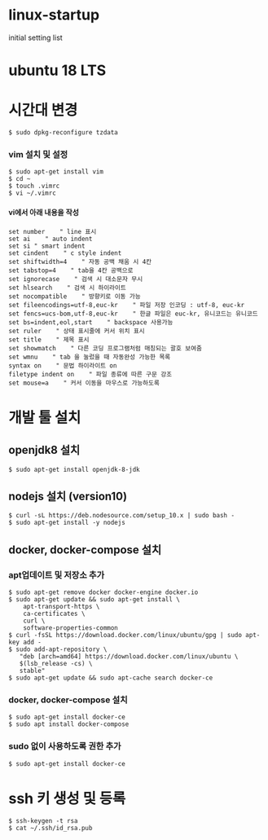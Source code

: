 # linux-startup
initial setting list

# ubuntu 18 LTS

# 시간대 변경

```
$ sudo dpkg-reconfigure tzdata
```

### vim 설치 및 설정
```
$ sudo apt-get install vim
$ cd ~
$ touch .vimrc
$ vi ~/.vimrc
```
#### vi에서 아래 내용을 작성

```
set number    " line 표시
set ai    " auto indent
set si " smart indent
set cindent    " c style indent
set shiftwidth=4    " 자동 공백 채움 시 4칸
set tabstop=4    " tab을 4칸 공백으로
set ignorecase    " 검색 시 대소문자 무시
set hlsearch    " 검색 시 하이라이트
set nocompatible    " 방향키로 이동 가능
set fileencodings=utf-8,euc-kr    " 파일 저장 인코딩 : utf-8, euc-kr
set fencs=ucs-bom,utf-8,euc-kr    " 한글 파일은 euc-kr, 유니코드는 유니코드
set bs=indent,eol,start    " backspace 사용가능
set ruler    " 상태 표시줄에 커서 위치 표시
set title    " 제목 표시
set showmatch    " 다른 코딩 프로그램처럼 매칭되는 괄호 보여줌
set wmnu    " tab 을 눌렀을 때 자동완성 가능한 목록
syntax on    " 문법 하이라이트 on
filetype indent on    " 파일 종류에 따른 구문 강조
set mouse=a    " 커서 이동을 마우스로 가능하도록
```

# 개발 툴 설치

## openjdk8 설치

```
$ sudo apt-get install openjdk-8-jdk
```

## nodejs 설치 (version10)

```
$ curl -sL https://deb.nodesource.com/setup_10.x | sudo bash -
$ sudo apt-get install -y nodejs
```

## docker, docker-compose 설치

### apt업데이트 및 저장소 추가
```
$ sudo apt-get remove docker docker-engine docker.io
$ sudo apt-get update && sudo apt-get install \
    apt-transport-https \
    ca-certificates \
    curl \
    software-properties-common
$ curl -fsSL https://download.docker.com/linux/ubuntu/gpg | sudo apt-key add -
$ sudo add-apt-repository \
   "deb [arch=amd64] https://download.docker.com/linux/ubuntu \
   $(lsb_release -cs) \
   stable"
$ sudo apt-get update && sudo apt-cache search docker-ce
```

### docker, docker-compose 설치

```
$ sudo apt-get install docker-ce
$ sudo apt install docker-compose
```

### sudo 없이 사용하도록 권한 추가

```
$ sudo apt-get install docker-ce
```

# ssh 키 생성 및 등록

```
$ ssh-keygen -t rsa
$ cat ~/.ssh/id_rsa.pub
```
